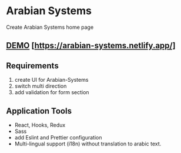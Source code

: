 # Arabian Systems

Create Arabian Systems home page

## [DEMO](https://arabian-systems.netlify.app/) [https://arabian-systems.netlify.app/]

## Requirements

1. create UI for Arabian-Systems
2. switch multi direction
3. add validation for form section

## Application Tools

- React, Hooks, Redux
- Sass
- add Eslint and Prettier configuration
- Multi-lingual support (i18n) without translation to arabic text.
